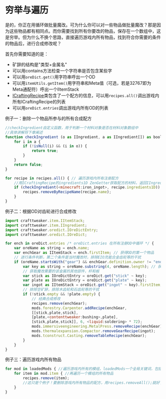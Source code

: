# 穷举与遍历



是的，你正在用循环做批量魔改。可为什么你可以对一些物品做批量魔改？那是因为这些物品都有相同点。而你需要找到所有你要改的物品，保存在一个数组中，这是穷举。但为什么不换个思路，直接遍历游戏内所有物品，找到符合你需要的条件的物品后，进行合成修改呢？

首先你需要知道的是：

* 矿辞的结构是"类型+金属名"
* 可以用contains方法检查一个字符串是否包含某些字
* 可以用`oreDict.get()`用字符串呼出一个OD
* 可以用`itemUtils.getItem()`用字符串和Meta值（可选，若是32767即为Meta通配符）呼出一个IItemStack
* [ICraftingRecipe](https://crafttweaker.readthedocs.io/zh_CN/latest/Vanilla/Recipes/Crafting/ICraftingRecipe/)类包含了一个配方的信息，可以用`recipes.all()`调出游戏内所有ICraftingRecipe的列表
* 可以用`oreDict.entries`调出游戏内所有OD的列表

例子一：删除一个物品所参与的所有合成配方

```javascript
//checkIngredient自定义函数，用于判断一个材料对象是否在材料对象数组中
//具体讲解将下章阐述
function checkIngredient (o as IIngredient, a as IIngredient[]) as bool {
    for i in a {
        if (!isNull(i) && (i in o)) {
            return true;
        }
    }
    return false;
}

for recipe in recipes.all() { // 遍历游戏内所有注册配方
    //用ICraftingRecipe的ingredients1D ZenGetter获取配方的材料，返回IIngredient[]
    if (checkIngredient(<minecraft:iron_ingot>, recipe.ingredients1D)) {
        recipes.removeByRecipeName(recipe.name);
    }
}
```

例子二：根据OD对齿轮进行合成修改

```javascript
import crafttweaker.item.IItemStack;
import crafttweaker.item.IIngredient;
import crafttweaker.oredict.IOreDictEntry;
import crafttweaker.oredict.IOreDict;

for ench in oreDict.entries /* oreDict.entries 在所有注册OD中循环 */ {
    var oreName as string = ench.name;
    var enchGear as IItemStack = ench.firstItem; // 获得OD的第一个物品
    // 进行条件判断，第二个条件是当时魔改时，排除EIO充能合金齿轮等的干扰
    if (oreName.startsWith("gear") && enchGear.definition.owner != "enderio") {
        var key as string = oreName.substring(4, oreName.length); // 获取金属名
        // 获取魔改需要的该金属的其他部件，杆和板
        var stick as IOreDictEntry = oreDict.get("stick" ~ key);
        var plate as IOreDictEntry = oreDict.get("plate" ~ key);
        var ingot as IItemStack = oreDict.get("ingot" ~ key).firstItem;
        // 排除空矿辞，排除木齿轮和石齿轮等的干扰
        if (!stick.empty && !plate.empty) {
            // 经典合成修改
            recipes.remove(enchGear); 
            mods.forestry.Carpenter.addRecipe(enchGear,
            [[stick,plate,stick],
            [plate,<contenttweaker:bushing>,plate],
            [stick,plate,stick]], 6, <liquid:soldering> * 72); 
            mods.immersiveengineering.MetalPress.removeRecipe(enchGear);
            mods.thermalexpansion.Compactor.removeGearRecipe(ingot); 
            mods.tconstruct.Casting.removeTableRecipe(enchGear); 
        }
    }
}
```

例子三：遍历游戏内所有物品
```javascript
for mod in loadedMods { //遍历游戏内所有的模组，loadedMods一个全局关键词，包括游戏内所有模组(IMod[string])
    for item in mod.item { //再遍历一个模组的所有物品
        recipes.remove(item); 
        //这只是个例子！要删除游戏内所有物品的配方，用recipes.removeAll();就好了
    }
}
